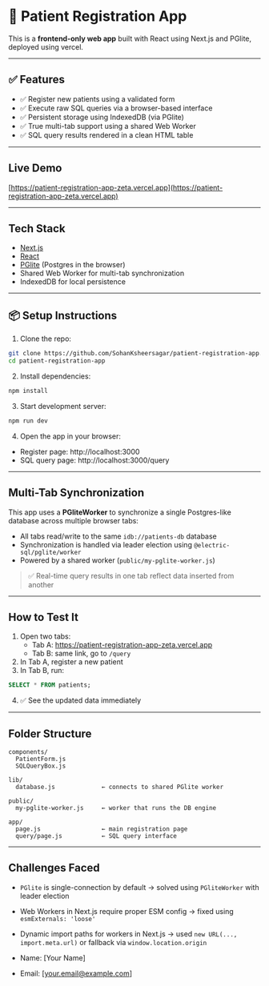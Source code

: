 # 🏥 Patient Registration App

This is a **frontend-only web app** built with React using Next.js and PGlite, deployed using vercel.

---

## ✅ Features

- ✅ Register new patients using a validated form
- ✅ Execute raw SQL queries via a browser-based interface
- ✅ Persistent storage using IndexedDB (via PGlite)
- ✅ True multi-tab support using a shared Web Worker
- ✅ SQL query results rendered in a clean HTML table

---

## Live Demo

[https://patient-registration-app-zeta.vercel.app](https://patient-registration-app-zeta.vercel.app)

---

## Tech Stack

- [Next.js](https://nextjs.org/)
- [React](https://react.dev/)
- [PGlite](https://pglite.dev/) (Postgres in the browser)
- Shared Web Worker for multi-tab synchronization
- IndexedDB for local persistence

---

## 📦 Setup Instructions

1. Clone the repo:

```bash
git clone https://github.com/SohanKsheersagar/patient-registration-app.git
cd patient-registration-app
```

2. Install dependencies:

```bash
npm install
```

3. Start development server:

```bash
npm run dev
```

4. Open the app in your browser:

- Register page: http://localhost:3000
- SQL query page: http://localhost:3000/query

---

## Multi-Tab Synchronization

This app uses a **PGliteWorker** to synchronize a single Postgres-like database across multiple browser tabs:

- All tabs read/write to the same `idb://patients-db` database
- Synchronization is handled via leader election using `@electric-sql/pglite/worker`
- Powered by a shared worker (`public/my-pglite-worker.js`)

> ✅ Real-time query results in one tab reflect data inserted from another

---

## How to Test It

1. Open two tabs:
   - Tab A: https://patient-registration-app-zeta.vercel.app
   - Tab B: same link, go to `/query`
2. In Tab A, register a new patient
3. In Tab B, run:

```sql
SELECT * FROM patients;
```

4. ✅ See the updated data immediately

---

## Folder Structure

```
components/
  PatientForm.js
  SQLQueryBox.js

lib/
  database.js             ← connects to shared PGlite worker

public/
  my-pglite-worker.js     ← worker that runs the DB engine

app/
  page.js                 ← main registration page
  query/page.js           ← SQL query interface
```

---

## Challenges Faced

- `PGlite` is single-connection by default → solved using `PGliteWorker` with leader election
- Web Workers in Next.js require proper ESM config → fixed using `esmExternals: 'loose'`
- Dynamic import paths for workers in Next.js → used `new URL(..., import.meta.url)` or fallback via `window.location.origin`



- Name: [Your Name]
- Email: [your.email@example.com]
